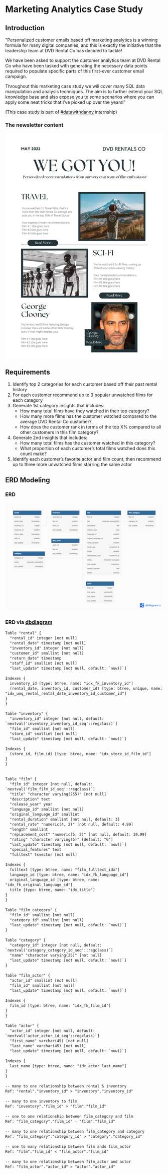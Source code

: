# Marketing Analytics Case Study
## Introduction
"Personalized customer emails based off marketing analytics is a winning formula for many digital companies, and this is exactly the initiative that the leadership team at DVD Rental Co has decided to tackle!

We have been asked to support the customer analytics team at DVD Rental Co who have been tasked with generating the necessary data points required to populate specific parts of this first-ever customer email campaign.

Throughout this marketing case study we will cover many SQL data manipulation and analysis techniques. The aim is to further extend your SQL knowledge base and also expose you to some scenarios where you can apply some neat tricks that I’ve picked up over the years!"

(This case study is part of [#datawithdanny](datawithdanny.com) internship)
### The newsletter content
![Newsletter](pictures/Newsletter.jpg)
## Requirements

 1. Identify top 2 categories for each customer based off their past
    rental history
 2.  For each customer recommend up to 3 popular unwatched films for each category
 3.  Generate 1st category insights that includes:
	    - How many total films have they watched in their top category?
	    - How many more films has the customer watched compared to the average DVD Rental Co customer?
	    - How does the customer rank in terms of the top X% compared to all other customers in this film category?
4.  Generate 2nd insights that includes:
	-   How many total films has the customer watched in this category?
    -   What proportion of each customer’s total films watched does this count make?
5.  Identify each customer’s favorite actor and film count, then recommend up to three more unwatched films starring the same actor

## ERD Modeling
### ERD
![ERD](pictures/Marketing_analytics.png)

### ERD via [dbdiagram](dbdiagram.io)

    Table "rental" {
      "rental_id" integer [not null]
      "rental_date" timestamp [not null]
      "inventory_id" integer [not null]
      "customer_id" smallint [not null]
      "return_date" timestamp
      "staff_id" smallint [not null]
      "last_update" timestamp [not null, default: `now()`]
    
    Indexes {
      inventory_id [type: btree, name: "idx_fk_inventory_id"]
      (rental_date, inventory_id, customer_id) [type: btree, unique, name: "idx_unq_rental_rental_date_inventory_id_customer_id"]
    }
    }
    
    Table "inventory" {
      "inventory_id" integer [not null, default: `nextval('inventory_inventory_id_seq'::regclass)`]
      "film_id" smallint [not null]
      "store_id" smallint [not null]
      "last_update" timestamp [not null, default: `now()`]
    
    Indexes {
      (store_id, film_id) [type: btree, name: "idx_store_id_film_id"]
    }
    }
    
    
    Table "film" {
      "film_id" integer [not null, default: `nextval('film_film_id_seq'::regclass)`]
      "title" "character varying(255)" [not null]
      "description" text
      "release_year" year
      "language_id" smallint [not null]
      "original_language_id" smallint
      "rental_duration" smallint [not null, default: 3]
      "rental_rate" "numeric(4, 2)" [not null, default: 4.99]
      "length" smallint
      "replacement_cost" "numeric(5, 2)" [not null, default: 19.99]
      "rating" "character varying(5)" [default: "G"]
      "last_update" timestamp [not null, default: `now()`]
      "special_features" text
      "fulltext" tsvector [not null]
    
    Indexes {
      fulltext [type: btree, name: "film_fulltext_idx"]
      language_id [type: btree, name: "idx_fk_language_id"]
      original_language_id [type: btree, name: "idx_fk_original_language_id"]
      title [type: btree, name: "idx_title"]
    }
    }
    
    Table "film_category" {
      "film_id" smallint [not null]
      "category_id" smallint [not null]
      "last_update" timestamp [not null, default: `now()`]
    }
    
    Table "category" {
      "category_id" integer [not null, default: `nextval('category_category_id_seq'::regclass)`]
      "name" "character varying(25)" [not null]
      "last_update" timestamp [not null, default: `now()`]
    }
    
    Table "film_actor" {
      "actor_id" smallint [not null]
      "film_id" smallint [not null]
      "last_update" timestamp [not null, default: `now()`]
    
    Indexes {
      film_id [type: btree, name: "idx_fk_film_id"]
    }
    }
    
    Table "actor" {
      "actor_id" integer [not null, default: `nextval('actor_actor_id_seq'::regclass)`]
      "first_name" varchar(45) [not null]
      "last_name" varchar(45) [not null]
      "last_update" timestamp [not null, default: `now()`]
    
    Indexes {
      last_name [type: btree, name: "idx_actor_last_name"]
    }
    }
    
    -- many to one relationship between rental & inventory
    Ref: "rental"."inventory_id" > "inventory"."inventory_id"
    
    -- many to one inventory to film
    Ref: "inventory"."film_id" > "film"."film_id"
    
    -- one to one relationship between film_category and film 
    Ref: "film_category"."film_id" - "film"."film_id"
    
    -- many to one relationship between film_category and category
    Ref: "film_category"."category_id" > "category"."category_id"
    
    -- one to many relationship between film ands film_actor
    Ref: "film"."film_id" < "film_actor"."film_id"
    
    -- many to one relationship between film_actor and actor
    Ref: "film_actor"."actor_id" > "actor"."actor_id"
